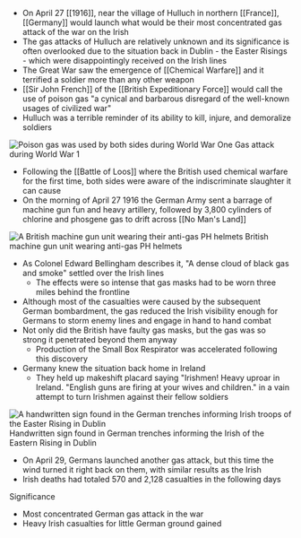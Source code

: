 
- On April 27 [[1916]], near the village of Hulluch in northern [[France]], [[Germany]] would launch what would be their most concentrated gas attack of the war on the Irish
- The gas attacks of Hulluch are relatively unknown and its significance is often overlooked due to the situation back in Dublin - the Easter Risings - which were disappointingly received on the Irish lines
- The Great War saw the emergence of [[Chemical Warfare]] and it terrified a soldier more than any other weapon
- [[Sir John French]] of the [[British Expeditionary Force]] would call the use of poison gas "a cynical and barbarous disregard of the well-known usages of civilized war"
- Hulluch was a terrible reminder of its ability to kill, injure, and demoralize soldiers

![Poison gas was used by both sides during World War One](https://ichef.bbci.co.uk/news/624/cpsprodpb/65E3/production/_89438062_gasattackcr.jpg)
Gas attack during World War 1

- Following the [[Battle of Loos]] where the British used chemical warfare for the first time, both sides were aware of the indiscriminate slaughter it can cause
- On the morning of April 27 1916 the German Army sent a barrage of machine gun fun and heavy artillery, followed by 3,800 cylinders of chlorine and phosgene gas to drift across [[No Man's Land]]

![A British machine gun unit wearing their anti-gas PH helmets](https://ichef.bbci.co.uk/news/624/cpsprodpb/14B94/production/_89448848_phgasmasks.jpg)
British machine gun unit wearing anti-gas PH helmets

- As Colonel Edward Bellingham describes it, "A dense cloud of black gas and smoke" settled over the Irish lines
	- The effects were so intense that gas masks had to be worn three miles behind the frontline
- Although most of the casualties were caused by the subsequent German bombardment, the gas reduced the Irish visibility enough for Germans to storm enemy lines and engage in hand to hand combat
- Not only did the British have faulty gas masks, but the gas was so strong it penetrated beyond them anyway
	- Production of the Small Box Respirator was accelerated following this discovery
- Germany knew the situation back home in Ireland
	- They held up makeshift placard saying "Irishmen! Heavy uproar in Ireland. "English guns are firing at your wives and children." in a vain attempt to turn Irishmen against their fellow soldiers

![A handwritten sign found in the German trenches informing Irish troops of the Easter Rising in Dublin](https://ichef.bbci.co.uk/news/624/cpsprodpb/3ED3/production/_89438061_heavyuproarcr.jpg)
Handwritten sign found in German trenches informing the Irish of the Eastern Rising in Dublin

- On April 29, Germans launched another gas attack, but this time the wind turned it right back on them, with similar results as the Irish
- Irish deaths had totaled 570 and 2,128 casualties in the following days

Significance
- Most concentrated German gas attack in the war
- Heavy Irish casualties for little German ground gained



